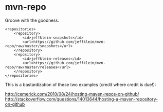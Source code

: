 # mvn-repo
Groove with the goodness.

    <repositories>
        <repository>
            <id>jeffklein-snapshots</id>
            <url>https://github.com/jeffklein/mvn-repo/raw/master/snapshots</url>
        </repository>
        <repository>
            <id>jeffklein-releases</id>
            <url>https://github.com/jeffklein/mvn-repo/raw/master/releases</url>
        </repository>
    </repositories>

This is a bastardization of these two examples (credit where credit is due!):

http://cemerick.com/2010/08/24/hosting-maven-repos-on-github/
http://stackoverflow.com/questions/14013644/hosting-a-maven-repository-on-github
